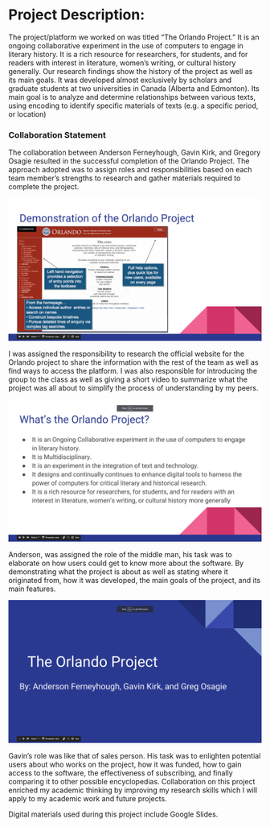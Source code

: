 # Project Description:

The project/platform we worked on was titled “The Orlando Project.” It is an ongoing collaborative experiment in the use of computers to engage in literary history. It is a rich resource for researchers, for students, and for readers with interest in literature, women’s writing, or cultural history generally. Our research findings show the history of the project as well as its main goals. It was developed almost exclusively by scholars and graduate students at two universities in Canada (Alberta and Edmonton). Its main goal is to analyze and determine relationships between various texts, using encoding to identify specific materials of texts (e.g. a specific period, or location)


### Collaboration Statement

The collaboration between Anderson Ferneyhough, Gavin Kirk, and Gregory Osagie resulted in the successful completion of the Orlando Project. The approach adopted was to assign roles and responsibilities based on each team member’s strengths to research and gather materials required to complete the project.

![](Images/Collabo%20(1).png)

I was assigned the responsibility to research the official website for the Orlando project to share the information with the rest of the team as well as find ways to access the platform. I was also responsible for introducing the group to the class as well as giving a short video to summarize what the project was all about to simplify the process of understanding by my peers.


![](Images/Collabo%20(2).png)

Anderson, was assigned the role of the middle man, his task was to elaborate on how users could get to know more about the software. By demonstrating what the project is about as well as stating where it originated from, how it was developed, the main goals of the project, and its main features. 

![](Images/Collabo%20(3).png)

Gavin’s role was like that of sales person. His task was to enlighten potential users about who works on the project, how it was funded, how to gain access to the software, the effectiveness of subscribing, and finally comparing it to other possible encyclopedias.
Collaboration on this project enriched my academic thinking by improving my research skills which I will apply to my academic work and future projects. 

Digital materials used during this project include Google Slides.


